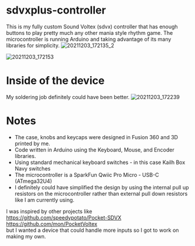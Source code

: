 # sdvxplus-controller

This is my fully custom Sound Voltex (sdvx) controller that has enough buttons to play pretty much any other mania style rhythm game. The microcontroller is running Arduino and taking advantage of its many libraries for simplicity.
![20211203_172135_2](https://user-images.githubusercontent.com/95504904/144685637-27c9d163-fd02-41ed-aade-0c5286d8aecc.jpg)

![20211203_172153](https://user-images.githubusercontent.com/95504904/144685624-b5832a84-6c20-4893-8d42-1e8b78b1f5c0.jpg)

# Inside of the device
My soldering job definitely could have been better.
![20211203_172239](https://user-images.githubusercontent.com/95504904/144685686-63fd70cf-d52d-41be-a5ec-e37da81962b6.jpg)


# Notes
- The case, knobs and keycaps were designed in Fusion 360 and 3D printed by me.
- Code written in Arduino using the Keyboard, Mouse, and Encoder libraries.
- Using standard mechanical keyboard switches - in this case Kailh Box Navy switches
- The microcontroller is a SparkFun Qwiic Pro Micro - USB-C (ATmega32U4)
- I definitely could have simplified the design by using the internal pull up resistors on the microcontroller rather than external pull down resistors like I am currently using.




I was inspired by other projects like  
https://github.com/speedypotato/Pocket-SDVX  
https://github.com/mon/PocketVoltex  
but I wanted a device that could handle more inputs so I got to work on making my own.
